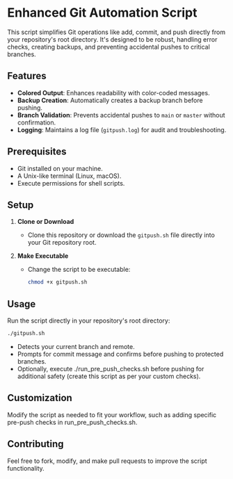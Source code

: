 # Enhanced Git Automation Script

This script simplifies Git operations like add, commit, and push directly from your repository's root directory. It's designed to be robust, handling error checks, creating backups, and preventing accidental pushes to critical branches.

## Features

- **Colored Output**: Enhances readability with color-coded messages.
- **Backup Creation**: Automatically creates a backup branch before pushing.
- **Branch Validation**: Prevents accidental pushes to `main` or `master` without confirmation.
- **Logging**: Maintains a log file (`gitpush.log`) for audit and troubleshooting.

## Prerequisites

- Git installed on your machine.
- A Unix-like terminal (Linux, macOS).
- Execute permissions for shell scripts.

## Setup

1. **Clone or Download**
   - Clone this repository or download the `gitpush.sh` file directly into your Git repository root.

2. **Make Executable**
   - Change the script to be executable:
     ```bash
     chmod +x gitpush.sh
     ```

## Usage

Run the script directly in your repository's root directory:

```bash
./gitpush.sh
```

  - Detects your current branch and remote.
  - Prompts for commit message and confirms before pushing to protected branches.
  - Optionally, execute ./run_pre_push_checks.sh before pushing for additional safety (create this script as per your custom checks).

## Customization
Modify the script as needed to fit your workflow, such as adding specific pre-push checks in run_pre_push_checks.sh.

## Contributing
Feel free to fork, modify, and make pull requests to improve the script functionality.

